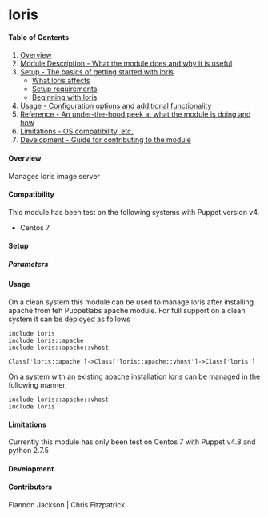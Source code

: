 # loris

#### Table of Contents

1. [Overview](#overview)
2. [Module Description - What the module does and why it is useful](#module-description)
3. [Setup - The basics of getting started with loris](#setup)
    * [What loris affects](#what-loris-affects)
    * [Setup requirements](#setup-requirements)
    * [Beginning with loris](#beginning-with-loris)
4. [Usage - Configuration options and additional functionality](#usage)
5. [Reference - An under-the-hood peek at what the module is doing and how](#reference)
5. [Limitations - OS compatibility, etc.](#limitations)
6. [Development - Guide for contributing to the module](#development)

#### Overview

Manages loris image server

#### Compatibility

This module has been test on the following systems with Puppet version v4.

  * Centos 7

#### Setup

##### Parameters



#### Usage

On a clean system this module can be used to manage loris after installing apache from teh Puppetlabs apache module.  For full support on a clean system it can be deployed as follows


    include loris
    include loris::apache
    include loris::apache::vhost

    Class['loris::apache']->Class['loris::apache::vhost']->Class['loris']

On a system with an existing apache installation loris can be managed in the following manner,

    include loris::apache::vhost
    include loris


#### Limitations

Currently this module has only been test on Centos 7 with Puppet v4.8 and python 2.7.5

#### Development


#### Contributors

Flannon Jackson | Chris Fitzpatrick

